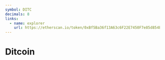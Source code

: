 ```yaml
---
symbol: DITC
decimals: 8
links:
  - name: explorer
    url: https://etherscan.io/token/0xBf5Ba36f13A63c6F22E7450F7e85d854EF60e46B
---
```


# Ditcoin
